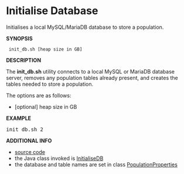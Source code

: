 # Initialise Database

Initialises a local MySQL/MariaDB database to store a population.

**SYNOPSIS**

     init_db.sh [heap size in GB]

**DESCRIPTION**

The **init_db.sh** utility connects to a local MySQL or MariaDB database server, removes any population tables already present, and creates the tables needed to store a population.

The options are as follows:

* [optional] heap size in GB

**EXAMPLE**

<div class="source">
    <pre>init_db.sh 2</pre>
</div>

**ADDITIONAL INFO**

* [source code](http://quicksilver.hg.cs.st-andrews.ac.uk/digitising_scotland/file/tip/population_model/src/main/resources/scripts/init_db.sh)
* the Java class invoked is [InitialiseDB](https://builds.cs.st-andrews.ac.uk/job/digitising_scotland/javadoc/index.html?uk/ac/standrews/cs/digitising_scotland/population_model/tools/InitialiseDB.html)
* the database and table names are set in class [PopulationProperties](https://builds.cs.st-andrews.ac.uk/job/digitising_scotland/javadoc/index.html?uk/ac/standrews/cs/digitising_scotland/population_model/config/PopulationProperties.html)
